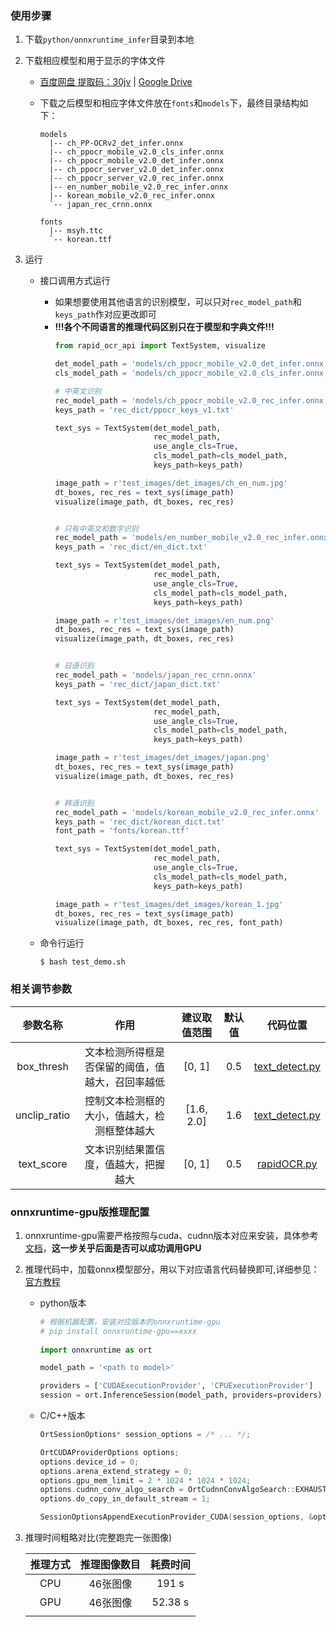 ### 使用步骤
1. 下载`python/onnxruntime_infer`目录到本地
2. 下载相应模型和用于显示的字体文件
   - [百度网盘 提取码：30jv](https://pan.baidu.com/s/1qkqWK4wRdMjqGGbzR-FyWg) | [Google Drive](https://drive.google.com/drive/folders/1x_a9KpCo_1blxH1xFOfgKVkw1HYRVywY?usp=sharing)

   - 下载之后模型和相应字体文件放在`fonts`和`models`下，最终目录结构如下：
       ```text
       models
         |-- ch_PP-OCRv2_det_infer.onnx
         |-- ch_ppocr_mobile_v2.0_cls_infer.onnx
         |-- ch_ppocr_mobile_v2.0_det_infer.onnx
         |-- ch_ppocr_server_v2.0_det_infer.onnx
         |-- ch_ppocr_server_v2.0_rec_infer.onnx
         |-- en_number_mobile_v2.0_rec_infer.onnx
         |-- korean_mobile_v2.0_rec_infer.onnx
         `-- japan_rec_crnn.onnx

       fonts
         |-- msyh.ttc
         `-- korean.ttf
       ```

3. 运行
   - 接口调用方式运行
     - 如果想要使用其他语言的识别模型，可以只对`rec_model_path`和`keys_path`作对应更改即可
     - **!!!各个不同语言的推理代码区别只在于模型和字典文件!!!**
        ```python
        from rapid_ocr_api import TextSystem, visualize

        det_model_path = 'models/ch_ppocr_mobile_v2.0_det_infer.onnx'
        cls_model_path = 'models/ch_ppocr_mobile_v2.0_cls_infer.onnx'

        # 中英文识别
        rec_model_path = 'models/ch_ppocr_mobile_v2.0_rec_infer.onnx'
        keys_path = 'rec_dict/ppocr_keys_v1.txt'

        text_sys = TextSystem(det_model_path,
                              rec_model_path,
                              use_angle_cls=True,
                              cls_model_path=cls_model_path,
                              keys_path=keys_path)

        image_path = r'test_images/det_images/ch_en_num.jpg'
        dt_boxes, rec_res = text_sys(image_path)
        visualize(image_path, dt_boxes, rec_res)


        # 只有中英文和数字识别
        rec_model_path = 'models/en_number_mobile_v2.0_rec_infer.onnx'
        keys_path = 'rec_dict/en_dict.txt'

        text_sys = TextSystem(det_model_path,
                              rec_model_path,
                              use_angle_cls=True,
                              cls_model_path=cls_model_path,
                              keys_path=keys_path)

        image_path = r'test_images/det_images/en_num.png'
        dt_boxes, rec_res = text_sys(image_path)
        visualize(image_path, dt_boxes, rec_res)


        # 日语识别
        rec_model_path = 'models/japan_rec_crnn.onnx'
        keys_path = 'rec_dict/japan_dict.txt'

        text_sys = TextSystem(det_model_path,
                              rec_model_path,
                              use_angle_cls=True,
                              cls_model_path=cls_model_path,
                              keys_path=keys_path)

        image_path = r'test_images/det_images/japan.png'
        dt_boxes, rec_res = text_sys(image_path)
        visualize(image_path, dt_boxes, rec_res)


        # 韩语识别
        rec_model_path = 'models/korean_mobile_v2.0_rec_infer.onnx'
        keys_path = 'rec_dict/korean_dict.txt'
        font_path = 'fonts/korean.ttf'

        text_sys = TextSystem(det_model_path,
                              rec_model_path,
                              use_angle_cls=True,
                              cls_model_path=cls_model_path,
                              keys_path=keys_path)

        image_path = r'test_images/det_images/korean_1.jpg'
        dt_boxes, rec_res = text_sys(image_path)
        visualize(image_path, dt_boxes, rec_res, font_path)
        ```

    - 命令行运行
        ```shell
        $ bash test_demo.sh
        ```

### 相关调节参数
|参数名称|作用|建议取值范围|默认值|代码位置|
|:---:|:---:|:---:|:---:|:---:|
|box_thresh|文本检测所得框是否保留的阈值，值越大，召回率越低|[0, 1]|0.5|[text_detect.py](https://github.com/RapidAI/RapidOCR/blob/6aa79aa390c9c9e8f41df0f0c35f3dca97e6dc93/python/ch_ppocr_mobile_v2_det/text_detect.py?_pjax=%23js-repo-pjax-container%2C%20div%5Bitemtype%3D%22http%3A%2F%2Fschema.org%2FSoftwareSourceCode%22%5D%20main%2C%20%5Bdata-pjax-container%5D#L55)|
|unclip_ratio|控制文本检测框的大小，值越大，检测框整体越大|[1.6, 2.0]|1.6|[text_detect.py](https://github.com/RapidAI/RapidOCR/blob/6aa79aa390c9c9e8f41df0f0c35f3dca97e6dc93/python/ch_ppocr_mobile_v2_det/text_detect.py?_pjax=%23js-repo-pjax-container%2C%20div%5Bitemtype%3D%22http%3A%2F%2Fschema.org%2FSoftwareSourceCode%22%5D%20main%2C%20%5Bdata-pjax-container%5D#L57)|
|text_score|文本识别结果置信度，值越大，把握越大|[0, 1]|0.5|[rapidOCR.py](https://github.com/RapidAI/RapidOCR/blob/6aa79aa390c9c9e8f41df0f0c35f3dca97e6dc93/python/rapidOCR.py?_pjax=%23js-repo-pjax-container%2C%20div%5Bitemtype%3D%22http%3A%2F%2Fschema.org%2FSoftwareSourceCode%22%5D%20main%2C%20%5Bdata-pjax-container%5D#L270)|


### onnxruntime-gpu版推理配置

1. onnxruntime-gpu需要严格按照与cuda、cudnn版本对应来安装，具体参考[文档](https://onnxruntime.ai/docs/execution-providers/CUDA-ExecutionProvider.html#requirements)，**这一步关乎后面是否可以成功调用GPU**
2. 推理代码中，加载onnx模型部分，用以下对应语言代码替换即可,详细参见：[官方教程](https://onnxruntime.ai/docs/execution-providers/CUDA-ExecutionProvider.html)
   - python版本
      ```python
      # 根据机器配置，安装对应版本的onnxruntime-gpu
      # pip install onnxruntime-gpu==xxxx
            
      import onnxruntime as ort

      model_path = '<path to model>'

      providers = ['CUDAExecutionProvider', 'CPUExecutionProvider']
      session = ort.InferenceSession(model_path, providers=providers)
      ```
   - C/C++版本
      ```c++
      OrtSessionOptions* session_options = /* ... */;

      OrtCUDAProviderOptions options;
      options.device_id = 0;
      options.arena_extend_strategy = 0;
      options.gpu_mem_limit = 2 * 1024 * 1024 * 1024;
      options.cudnn_conv_algo_search = OrtCudnnConvAlgoSearch::EXHAUSTIVE;
      options.do_copy_in_default_stream = 1;

      SessionOptionsAppendExecutionProvider_CUDA(session_options, &options);
      ```
3. 推理时间粗略对比(完整跑完一张图像)

   |推理方式|推理图像数目|耗费时间|
   |:---:|:---:|:---:|
   |CPU|46张图像|191 s|
   |GPU|46张图像|52.38 s|
   ||||
